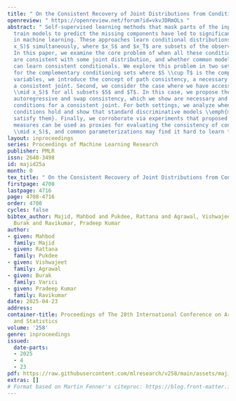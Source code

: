 ```yaml
---
title: " On the Consistent Recovery of Joint Distributions from Conditionals "
openreview: " https://openreview.net/forum?id=vkvJDRmOLs "
abstract: " Self-supervised learning methods that mask parts of the input data and
  train models to predict the missing components have led to significant advances
  in machine learning. These approaches learn conditional distributions $p(x_T \\mid
  x_S)$ simultaneously, where $x_S$ and $x_T$ are subsets of the observed variables.
  In this paper, we examine the core problem of when all these conditional distributions
  are consistent with some joint distribution, and whether common models used in practice
  can learn consistent conditionals. We explore this problem in two settings. First,
  for the complementary conditioning sets where $S \\cup T$ is the complete set of
  variables, we introduce the concept of path consistency, a necessary condition for
  a consistent joint. Second, we consider the case where we have access to $p(x_T
  \\mid x_S)$ for all subsets $S$ and $T$. In this case, we propose the concepts of
  autoregressive and swap consistency, which we show are necessary and sufficient
  conditions for a consistent joint. For both settings, we analyze when these consistency
  conditions hold and show that standard discriminative models \\emph{may fail to
  satisfy them}. Finally, we corroborate via experiments that proposed consistency
  measures can be used as proxies for evaluating the consistency of conditionals $p(x_T
  \\mid x_S)$, and common parameterizations may find it hard to learn true conditionals. "
layout: inproceedings
series: Proceedings of Machine Learning Research
publisher: PMLR
issn: 2640-3498
id: majid25a
month: 0
tex_title: " On the Consistent Recovery of Joint Distributions from Conditionals "
firstpage: 4708
lastpage: 4716
page: 4708-4716
order: 4708
cycles: false
bibtex_author: Majid, Mahbod and Pukdee, Rattana and Agrawal, Vishwajeet and Var{\i}c{\i},
  Burak and Ravikumar, Pradeep Kumar
author:
- given: Mahbod
  family: Majid
- given: Rattana
  family: Pukdee
- given: Vishwajeet
  family: Agrawal
- given: Burak
  family: Varıcı
- given: Pradeep Kumar
  family: Ravikumar
date: 2025-04-23
address:
container-title: Proceedings of The 28th International Conference on Artificial Intelligence
  and Statistics
volume: '258'
genre: inproceedings
issued:
  date-parts:
  - 2025
  - 4
  - 23
pdf: https://raw.githubusercontent.com/mlresearch/v258/main/assets/majid25a/majid25a.pdf
extras: []
# Format based on Martin Fenner's citeproc: https://blog.front-matter.io/posts/citeproc-yaml-for-bibliographies/
---
```

